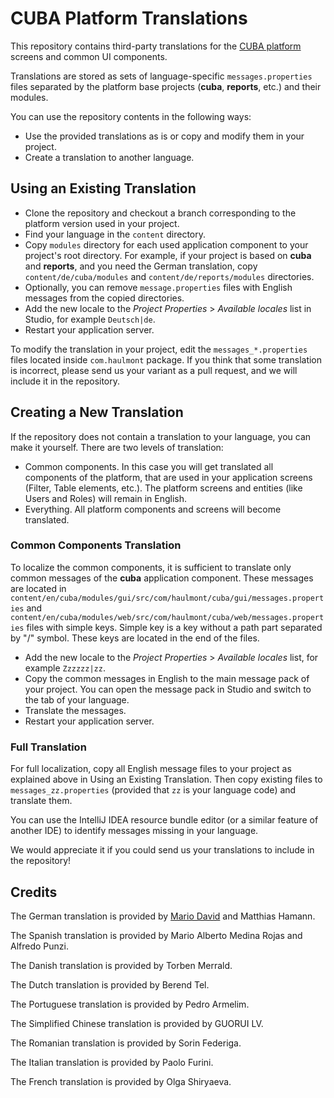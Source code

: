 # CUBA Platform Translations

This repository contains third-party translations for the <a href="https://www.cuba-platform.com" target="_blank">CUBA platform</a> screens and common UI components. 

Translations are stored as sets of language-specific `messages.properties` files separated by the platform base projects (**cuba**, **reports**, etc.) and their modules.

You can use the repository contents in the following ways:

- Use the provided translations as is or copy and modify them in your project.
- Create a translation to another language.

## Using an Existing Translation

- Clone the repository and checkout a branch corresponding to the platform version used in your project.
- Find your language in the `content` directory.
- Copy `modules` directory for each used application component to your project's root directory. For example, if your project is based on **cuba** and **reports**, and you need the German translation, copy `content/de/cuba/modules` and `content/de/reports/modules` directories.
- Optionally, you can remove `message.properties` files with English messages from the copied directories.
- Add the new locale to the _Project Properties_ > _Available locales_ list in Studio, for example `Deutsch|de`.
- Restart your application server.

To modify the translation in your project, edit the `messages_*.properties` files located inside `com.haulmont` package. If you think that some translation is incorrect, please send us your variant as a pull request, and we will include it in the repository.

## Creating a New Translation

If the repository does not contain a translation to your language, you can make it yourself. There are two levels of translation: 

- Common components. In this case you will get translated all components of the platform, that are used in your application screens (Filter, Table elements, etc.). The platform screens and entities (like Users and Roles) will remain in English.
- Everything. All platform components and screens will become translated.

### Common Components Translation

To localize the common components, it is sufficient to translate only common messages of the **cuba** application component. These messages are located in `content/en/cuba/modules/gui/src/com/haulmont/cuba/gui/messages.properties` and `content/en/cuba/modules/web/src/com/haulmont/cuba/web/messages.properties` files with simple keys. Simple key is a key without a path part separated by "/" symbol. These keys are located in the end of the files.

- Add the new locale to the _Project Properties_ > _Available locales_ list, for example `Zzzzzz|zz`.
- Copy the common messages in English to the main message pack of your project. You can open the message pack in Studio and switch to the tab of your language.
- Translate the messages.
- Restart your application server.

### Full Translation

For full localization, copy all English message files to your project as explained above in Using an Existing Translation. Then copy existing files to `messages_zz.properties` (provided that `zz` is your language code) and translate them.
 
You can use the IntelliJ IDEA resource bundle editor (or a similar feature of another IDE) to identify messages missing in your language.

We would appreciate it if you could send us your translations to include in the repository!

## Credits

The German translation is provided by <a href="http://www.road-to-cuba-and-beyond.com/" target="_blank">Mario David</a> and Matthias Hamann.

The Spanish translation is provided by Mario Alberto Medina Rojas and Alfredo Punzi.

The Danish translation is provided by Torben Merrald.

The Dutch translation is provided by Berend Tel.

The Portuguese translation is provided by Pedro Armelim.

The Simplified Chinese translation is provided by GUORUI LV.

The Romanian translation is provided by Sorin Federiga.

The Italian translation is provided by Paolo Furini.

The French translation is provided by Olga Shiryaeva.
